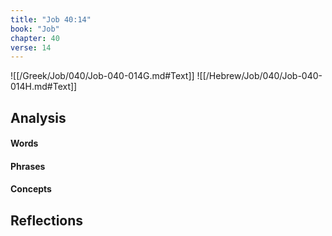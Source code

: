 ```yaml
---
title: "Job 40:14"
book: "Job"
chapter: 40
verse: 14
---
```

![[/Greek/Job/040/Job-040-014G.md#Text]]
![[/Hebrew/Job/040/Job-040-014H.md#Text]]

## Analysis

#### Words

#### Phrases

#### Concepts

## Reflections
